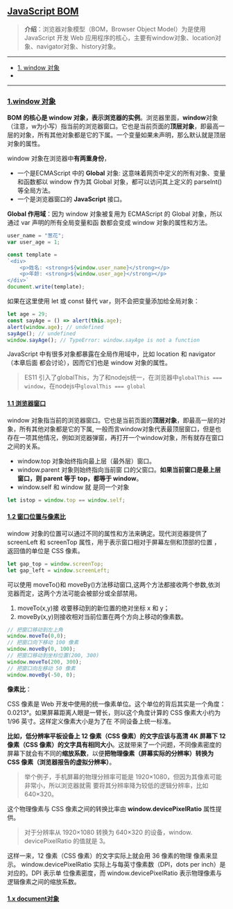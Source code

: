 ## [JavaScript BOM](#)
> **介绍**：浏览器对象模型（BOM，Browser Object Model）为是使用 JavaScript 开发 Web 应用程序的核心，主要有window对象、location对象、navigator对象、history对象。

---

- [1. window 对象](#)
- 

---

### [1.window 对象](#)
**BOM 的核心是 window 对象，表示浏览器的实例**。浏览器里面，**window**对象（注意，w为小写）指当前的浏览器窗口。它也是当前页面的**顶层对象**，即最高一层的对象，所有其他对象都是它的下属。一个变量如果未声明，那么默认就是顶层对象的属性。

window 对象在浏览器中**有两重身份**，
* 一个是ECMAScript 中的 **Global** 对象: 这意味着网页中定义的所有对象、变量和函数都以 window 作为其 Global 对象，都可以访问其上定义的 parseInt()等全局方法。
* 一个是浏览器窗口的 **JavaScript** 接口。

**Global 作用域**：因为 window 对象被复用为 ECMAScript 的 Global 对象，所以通过 var 声明的所有全局变量和函 数都会变成 window 对象的属性和方法。

```javascript
user_name = "葱花";
var user_age = 1;

const template = 
`<div>
    <p>姓名: <strong>${window.user_name}</strong></p>
    <p>年龄: <strong>${window.user_age}</strong></p>
</div>`
document.write(template);
```

如果在这里使用 let 或 const 替代 var，则不会把变量添加给全局对象：

```javascript
let age = 29;
const sayAge = () => alert(this.age);
alert(window.age); // undefined
sayAge(); // undefined
window.sayAge(); // TypeError: window.sayAge is not a function 
```

JavaScript 中有很多对象都暴露在全局作用域中，比如 location 和 navigator（本章后面 都会讨论），因而它们也是 window 对象的属性。

> ES11 引入了globalThis，为了和nodejs统一，在浏览器中`globalThis === window`，在nodejs中`glovalThis === global`

#### [1.1 浏览器窗口](#)

window 对象指当前的浏览器窗口。它也是当前页面的**顶层对象**，即最高一层的对象，所有其他对象都是它的下属, 一般而言window对象代表最顶层窗口，但是也存在一项其他情况，例如浏览器弹窗，再打开一个window对象，所有就存在窗口之间的关系。

* window.top 对象始终指向最上层（最外层）窗口。
* window.parent 对象则始终指向当前窗 口的父窗口。**如果当前窗口是最上层窗口，则 parent 等于 top，都等于 window**。
* window.self 和 window 就 是同一个对象

```javascript
let istop = window.top == window.self;
```

#### [1.2 窗口位置与像素比](#)

window 对象的位置可以通过不同的属性和方法来确定。现代浏览器提供了 screenLeft 和 screenTop 属性，用于表示窗口相对于屏幕左侧和顶部的位置 ，返回值的单位是 CSS 像素。

```javascript
let gap_top = window.screenTop; 
let gap_left = window.screenLeft;
```

可以使用 moveTo()和 moveBy()方法移动窗口,这两个方法都接收两个参数,依浏览器而定，这两个方法可能会被部分或全部禁用。

1. moveTo(x,y)接 收要移动到的新位置的绝对坐标 x 和 y；
2.  moveBy(x,y)则接收相对当前位置在两个方向上移动的像素数。 

```javascript
// 把窗口移动到左上角
window.moveTo(0,0);
// 把窗口向下移动 100 像素
window.moveBy(0, 100);
// 把窗口移动到坐标位置(200, 300)
window.moveTo(200, 300);
// 把窗口向左移动 50 像素
window.moveBy(-50, 0);
```

**像素比**：

CSS 像素是 Web 开发中使用的统一像素单位。这个单位的背后其实是一个角度：0.0213°。如果屏幕距离人眼是一臂长，则以这个角度计算的 CSS 像素大小约为 1/96 英寸。这样定义像素大小是为了在 不同设备上统一标准。

**比如，低分辨率平板设备上 12 像素（CSS 像素）的文字应该与高清 4K 屏幕下 12 像素（CSS 像素）的文字具有相同大小**。这就带来了一个问题，不同像素密度的屏幕下就会有不同的**缩放系数**，以便**把物理像素（屏幕实际的分辨率）转换为 CSS 像素（浏览器报告的虚拟分辨率）**。 

>  举个例子，手机屏幕的物理分辨率可能是 1920×1080，但因为其像素可能非常小，所以浏览器就需 要将其分辨率降为较低的逻辑分辨率，比如 640×320。

这个物理像素与 CSS 像素之间的转换比率由 **window.devicePixelRatio** 属性提供。

> 对于分辨率从 1920×1080 转换为 640×320 的设备，window. devicePixelRatio 的值就是 3。

这样一来，12 像素（CSS 像素）的文字实际上就会用 36 像素的物理 像素来显示。 window.devicePixelRatio 实际上与每英寸像素数（DPI，dots per inch）是对应的。DPI 表示单 位像素密度，而 window.devicePixelRatio 表示物理像素与逻辑像素之间的缩放系数。



#### [1.x document对象](#)

